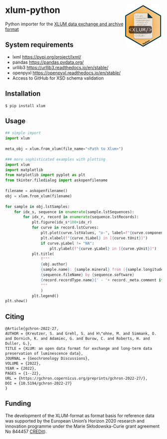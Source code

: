 # xlum-python <img width=120px src="docs/img/xlum-python_logo.png" align="right" />

Python importer for the [XLUM data exchange and archive format](https://github.com/R-Lum/xlum_specification)

## System requirements

- lxml https://pypi.org/project/lxml/
- pandas https://pandas.pydata.org/
- urllib3 https://urllib3.readthedocs.io/en/stable/
- openpyxl https://openpyxl.readthedocs.io/en/stable/
- Access to GitHub for XSD schema validation
  
## Installation

```console
$ pip install xlum
```

## Usage
```python
## simple import
import xlum

meta_obj = xlum.from_xlum(file_name="<Path to Xlum>")

### more sophisticated examples with plotting
import xlum
import matplotlib
from matplotlib import pyplot as plt
from tkinter.filedialog import askopenfilename

filename = askopenfilename()
obj = xlum.from_xlum(filename)

for sample in obj.lstSamples:
    for idx_s, sequence in enumerate(sample.lstSequences):
        for idx_r, record in enumerate(sequence.lstRecords):
            plt.figure(idx_s*100+idx_r)
            for curve in record.lstCurves:
                plt.plot(curve.lstValues, "o-", label=f"{curve.component} - {curve.vLabel} in [{curve.vUnit}] '{curve.curveType.name.lower()}'")
                plt.xlabel(f"{curve.tLabel} in [{curve.tUnit}]")
                if curve.yLabel != "NA":
                    plt.ylabel(f"{curve.yLabel} in [{curve.yUnit}]")
            plt.title(
                f"""
                {obj.author}
                {sample.name}: {sample.mineral} from ({sample.longitude:.2f}, {sample.latitude:.2f}, {sample.altitude:.2f})
                {sequence.fileName} by {sequence.software}
                {record.recordType.name}{' - '+ record._meta.comment if record._meta.comment != "NA" else ""}
                """
                )
            plt.legend()
plt.show()
```

## Citing
```
@Article{gchron-2022-27,
AUTHOR = {Kreutzer, S. and Grehl, S. and H\"ohne, M. and Simmank, O. and Dornich, K. and Adamiec, G. and Burow, C. and Roberts, H. and Duller, G.},
TITLE = {XLUM: an open data format for exchange and long-term data preservation of luminescence data},
JOURNAL = {Geochronology Discussions},
VOLUME = {2022},
YEAR = {2022},
PAGES = {1--22},
URL = {https://gchron.copernicus.org/preprints/gchron-2022-27/},
DOI = {10.5194/gchron-2022-27}
}
```

## Funding

The development of the XLUM-format as format basis for reference data was supported by the European Union’s Horizon 2020 research and innovation programme under the Marie Skłodowska-Curie grant agreement No 844457 [CREDit](https://cordis.europa.eu/project/id/844457)).
